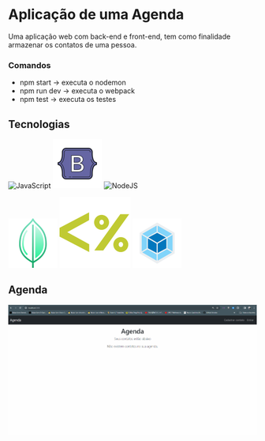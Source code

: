 # Aplicação de uma Agenda

Uma aplicação web com back-end e front-end, tem como finalidade armazenar os contatos de uma pessoa.

### Comandos
 * npm start -> executa o nodemon
 * npm run dev -> executa o webpack
 * npm test -> executa os testes


## Tecnologias

![JavaScript](https://cdn-icons-png.flaticon.com/128/3097/3097978.png)
![BootStrap](logoImgs/BootStrap.png)
![NodeJS](https://cdn-icons-png.flaticon.com/128/919/919825.png)

![MongoDB](logoImgs/MongoDB.png)
![EJS](logoImgs/EJS.png)
![WebPack](logoImgs/webpack.png)

## Agenda

![AgendaDemo](logoImgs/AgendaDemo.gif)
